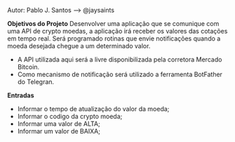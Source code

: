 Autor: Pablo J. Santos --> @jaysaints

__Objetivos do Projeto__
Desenvolver uma aplicação que se comunique com uma API de crypto moedas, a aplicação irá receber os valores das cotações em tempo real. Será programado rotinas que envie notificações quando a moeda desejada chegue a um determinado valor.
- A API utilizada aqui será a livre disponibilizada pela corretora Mercado Bitcoin.
- Como mecanismo de notificação será utilizado a ferramenta BotFather do Telegran.


__Entradas__
- Informar o tempo de atualização do valor da moeda;
- Informar o codigo da crypto moeda;
- Informar uma valor de ALTA;
- Informar um valor de BAIXA;
